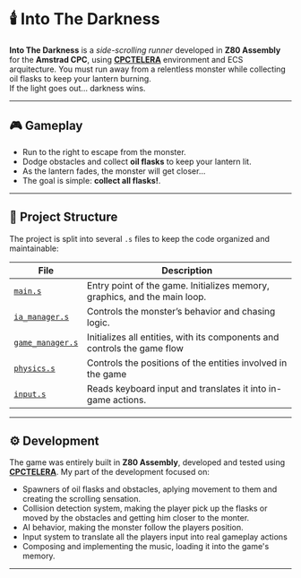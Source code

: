 # 🕯️ Into The Darkness

**Into The Darkness** is a *side-scrolling runner* developed in **Z80 Assembly** for the **Amstrad CPC**, using [**CPCTELERA**](https://github.com/lronaldo/cpctelera) environment and ECS arquitecture.
You must run away from a relentless monster while collecting oil flasks to keep your lantern burning.  
If the light goes out… darkness wins.

---

## 🎮 Gameplay

- Run to the right to escape from the monster.
- Dodge obstacles and collect **oil flasks** to keep your lantern lit.
- As the lantern fades, the monster will get closer...
- The goal is simple: **collect all flasks!**.
<!--
*(You can place a screenshot or gameplay GIF here)*  
`![Into The Darkness screenshot](images/screenshot.png)`
-->
---

## 🧩 Project Structure

The project is split into several `.s` files to keep the code organized and maintainable:

| File | Description |
|------|--------------|
| [`main.s`](src/main.s) | Entry point of the game. Initializes memory, graphics, and the main loop. |
| [`ia_manager.s`](src/ia_manager.s) | Controls the monster’s behavior and chasing logic. |
| [`game_manager.s`](src/game_manager.s) | Initializes all entities, with its components and controls the game flow |
| [`physics.s`](src/physics.s) | Controls the positions of the entities involved in the game |
| [`input.s`](src/input.s) | Reads keyboard input and translates it into in-game actions. |

---

## ⚙️ Development

The game was entirely built in **Z80 Assembly**, developed and tested using [**CPCTELERA**](https://github.com/lronaldo/cpctelera).
My part of the development focused on:

- Spawners of oil flasks and obstacles, aplying movement to them and creating the scrolling sensation.
- Collision detection system, making the player pick up the flasks or moved by the obstacles and getting him closer to the monter.
- AI behavior, making the monster follow the players position.
- Input system to translate all the players input into real gameplay actions
- Composing and implementing the music, loading it into the game's memory.

---
